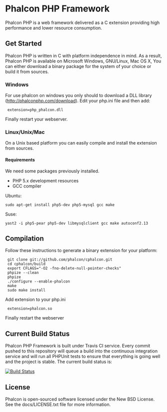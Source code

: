 Phalcon PHP Framework
=====================

Phalcon PHP is a web framework delivered as a C extension providing high
performance and lower resource consumption.

Get Started
-----------

Phalcon PHP is written in C with platform independence in mind. As a result,
Phalcon PHP is available on Microsoft Windows, GNU/Linux, Mac OS X, You can
either download a binary package for the system of your choice or build it
from sources.

### Windows

For use phalcon on windows you only should to download a DLL library
(http://phalconphp.com/download). Edit your php.ini file and then add:

     extension=php_phalcon.dll

Finally restart your webserver. 

### Linux/Unix/Mac

On a Unix based platform you can easily compile and install the extension from
sources.

#### Requirements
We need some packages previously installed.

* PHP 5.x development resources
* GCC compiler

Ubuntu:

    sudo apt-get install php5-dev php5-mysql gcc make

Suse:

    yast2 -i php5-pear php5-dev libmysqlclient gcc make autoconf2.13

Compilation
-----------

Follow these instructions to generate a binary extension for your platform:

     git clone git://github.com/phalcon/cphalcon.git
     cd cphalcon/build
     export CFLAGS="-O2 -fno-delete-null-pointer-checks"
     phpize --clean
     phpize
     ./configure --enable-phalcon
     make
     sudo make install
 
Add extension to your php.ini

     extension=phalcon.so

Finally restart the webserver

Current Build Status
--------------------

Phalcon PHP Framework is built under Travis CI service. Every commit pushed to
this repository will queue a build into the continuous integration service and
will run all PHPUnit tests to ensure that everything is going well and the
project is stable. The current build status is:

[![Build Status](https://secure.travis-ci.org/phalcon/cphalcon.png?branch=master)](http://travis-ci.org/phalcon/cphalcon)


License
--------------

Phalcon is open-sourced software licensed under the New BSD License. See the
docs/LICENSE.txt file for more information.
